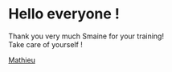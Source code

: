 # Hello everyone !

Thank you very much Smaine for your training!  
Take care of yourself !

[Mathieu](https://github.com/margotin)